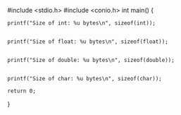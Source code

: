 #include <stdio.h>
#include <conio.h>
int main() {
  
    
    printf("Size of int: %u bytes\n", sizeof(int));


    printf("Size of float: %u bytes\n", sizeof(float));


    printf("Size of double: %u bytes\n", sizeof(double));

    
    printf("Size of char: %u bytes\n", sizeof(char));

    return 0;
}
